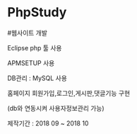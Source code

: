 # PhpStudy

#웹사이트 개발 <p>

Eclipse php 툴 사용 <p>
APMSETUP 사용 <p>
DB관리 : MySQL 사용 <p> 

홈페이지 회원가입,로그인,게시판,댓글기능 구현 <p>
(db와 연동시켜 사용자정보관리 가능) <p>

제작기간 : 2018 09 ~ 2018 10 


